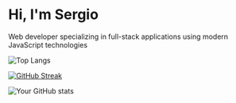 
<h1>Hi, I'm Sergio</h1>
<p>Web developer specializing in full-stack applications using modern JavaScript technologies</p>

<div>

![Top Langs](https://github-readme-stats.vercel.app/api/top-langs/?username=tutaabsoluta&hide_progress=true)

[![GitHub Streak](https://github-readme-streak-stats.herokuapp.com?user=tutaabsoluta&theme=dark&ring=fb4362&file=fb4362&currStreakNum=fb4362&currStreakLabel=fb4362&hide_border=true)](https://git.io/streak-stats)

![Your GitHub stats](https://github-readme-stats.vercel.app/api?username=tutaabsoluta&hide_border=true&show_icons=true&bg_color=151515&title_color=fb4362&icon_color=fb4362&text_bold=false&text_color=9e9e9e)

</div>

